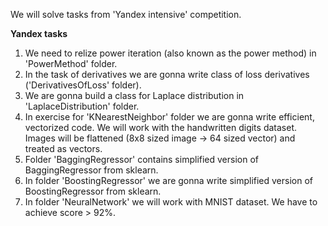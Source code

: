 We will solve tasks from 'Yandex intensive' competition.

**Yandex tasks**
1. We need to relize power iteration (also known as the power method) in 'PowerMethod' folder.
2. In the task of derivatives we are gonna write class of loss derivatives ('DerivativesOfLoss' folder).
3. We are gonna build a class for Laplace distribution in 'LaplaceDistribution' folder.
4. In exercise for 'KNearestNeighbor' folder we are gonna write efficient, vectorized code. We will work with the handwritten digits dataset. Images will be flattened (8x8 sized image -> 64 sized vector) and treated as vectors.
5. Folder 'BaggingRegressor' contains simplified version of BaggingRegressor from sklearn.
6. In folder 'BoostingRegressor' we are gonna write simplified version of BoostingRegressor from sklearn.
7. In folder 'NeuralNetwork' we will work with MNIST dataset. We have to achieve score > 92%.
